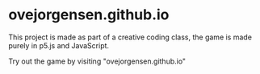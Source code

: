 # ovejorgensen.github.io

This project is made as part of a creative coding class, the game is made purely in p5.js and JavaScript.

Try out the game by visiting "ovejorgensen.github.io"
